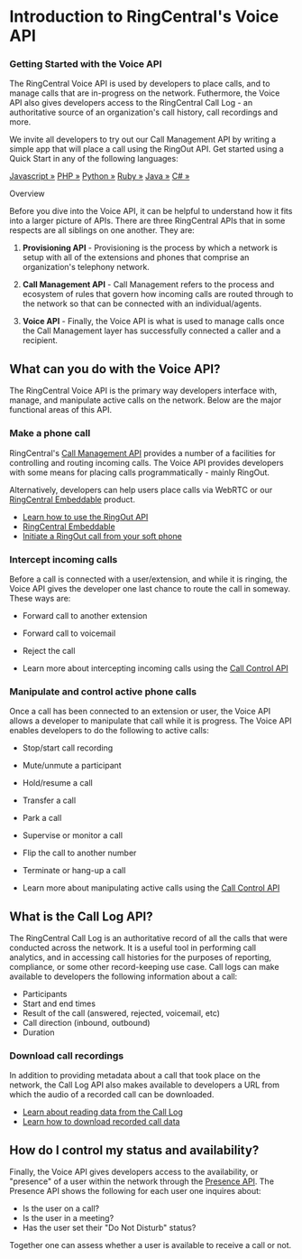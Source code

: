 # Introduction to RingCentral's Voice API

<div class="jumbotron pt-1">
  <h3 class="h3 display-5">Getting Started with the Voice API</h3>
  <p class="lead">The RingCentral Voice API is used by developers to place calls, and to manage calls that are in-progress on the network. Futhermore, the Voice API also gives developers access to the RingCentral Call Log - an authoritative source of an organization's call history, call recordings and more.</p>
  <p>We invite all developers to try out our Call Management API by writing a simple app that will place a call using the RingOut API. Get started using a Quick Start in any of the following languages:</p>
  <a href="quick-start/#Javascript" class="btn btn-light qs-link">Javascript &raquo;</a>
  <a href="quick-start/#PHP" class="btn btn-light qs-link">PHP &raquo;</a>
  <a href="quick-start/#Python" class="btn btn-light qs-link">Python &raquo;</a>
  <a href="quick-start/#Ruby" class="btn btn-light qs-link">Ruby &raquo;</a>
  <a href="quick-start/#Java" class="btn btn-light qs-link">Java &raquo;</a>
  <a href="quick-start/#C#" class="btn btn-light qs-link">C# &raquo;</a>
</div>

<p class="h2">Overview</p>

Before you dive into the Voice API, it can be helpful to understand how it fits into a larger picture of APIs. There are three RingCentral APIs that in some respects are all siblings on one another. They are:

1. **Provisioning API** - Provisioning is the process by which a network is setup with all of the extensions and phones that comprise an organization's telephony network.

2. **Call Management API** - Call Management refers to the process and ecosystem of rules that govern how incoming calls are routed through to the network so that can be connected with an individual/agents.

3. **Voice API** - Finally, the Voice API is what is used to manage calls once the Call Management layer has successfully connected a caller and a recipient. 

## What can you do with the Voice API?

The RingCentral Voice API is the primary way developers interface with, manage, and manipulate active calls on the network. Below are the major functional areas of this API. 

### Make a phone call

RingCentral's [Call Management API](./call-routing/) provides a number of a facilities for controlling and routing incoming calls. The Voice API provides developers with some means for placing calls programmatically - mainly RingOut.

Alternatively, developers can help users place calls via WebRTC or our [RingCentral Embeddable](https://developers.ringcentral.com/embeddable-voice.html) product. 

* [Learn how to use the RingOut API](./ringout/)
* [RingCentral Embeddable](https://developers.ringcentral.com/embeddable-voice.html)
* [Initiate a RingOut call from your soft phone](https://support.ringcentral.com/article-v2/3963.html?brand=RC_US&product=RingCentral_MVP&language=en_US)

### Intercept incoming calls

Before a call is connected with a user/extension, and while it is ringing, the Voice API gives the developer one last chance to route the call in someway. These ways are:

* Forward call to another extension
* Forward call to voicemail
* Reject the call

* Learn more about intercepting incoming calls using the [Call Control API](./call-control/)

### Manipulate and control active phone calls

Once a call has been connected to an extension or user, the Voice API allows a developer to manipulate that call while it is progress. The Voice API enables developers to do the following to active calls:

* Stop/start call recording
* Mute/unmute a participant
* Hold/resume a call
* Transfer a call
* Park a call
* Supervise or monitor a call
* Flip the call to another number
* Terminate or hang-up a call

* Learn more about manipulating active calls using the [Call Control API](./call-control/)

## What is the Call Log API?

The RingCentral Call Log is an authoritative record of all the calls that were conducted across the network. It is a useful tool in performing call analytics, and in accessing call histories for the purposes of reporting, compliance, or some other record-keeping use case. Call logs can make available to developers the following information about a call:

* Participants
* Start and end times
* Result of the call (answered, rejected, voicemail, etc)
* Call direction (inbound, outbound)
* Duration

### Download call recordings

In addition to providing metadata about a call that took place on the network, the Call Log API also makes available to developers a URL from which the audio of a recorded call can be downloaded.

* [Learn about reading data from the Call Log](./call-log/quick-start/)
* [Learn how to download recorded call data](./call-log/recordings/)

## How do I control my status and availability?

Finally, the Voice API gives developers access to the availability, or "presence" of a user within the network through the [Presence API](../account/presence/). The Presence API shows the following for each user one inquires about:

* Is the user on a call?
* Is the user in a meeting?
* Has the user set their "Do Not Disturb" status?

Together one can assess whether a user is available to receive a call or not. 
